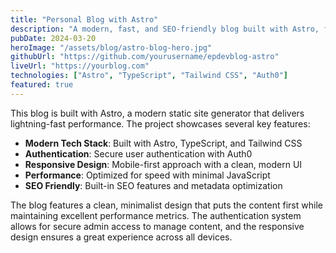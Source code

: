 ```yaml
---
title: "Personal Blog with Astro"
description: "A modern, fast, and SEO-friendly blog built with Astro, featuring a clean design and excellent performance."
pubDate: 2024-03-20
heroImage: "/assets/blog/astro-blog-hero.jpg"
githubUrl: "https://github.com/yourusername/epdevblog-astro"
liveUrl: "https://yourblog.com"
technologies: ["Astro", "TypeScript", "Tailwind CSS", "Auth0"]
featured: true
---
```


This blog is built with Astro, a modern static site generator that delivers lightning-fast performance. The project showcases several key features:

- **Modern Tech Stack**: Built with Astro, TypeScript, and Tailwind CSS
- **Authentication**: Secure user authentication with Auth0
- **Responsive Design**: Mobile-first approach with a clean, modern UI
- **Performance**: Optimized for speed with minimal JavaScript
- **SEO Friendly**: Built-in SEO features and metadata optimization

The blog features a clean, minimalist design that puts the content first while maintaining excellent performance metrics. The authentication system allows for secure admin access to manage content, and the responsive design ensures a great experience across all devices.
